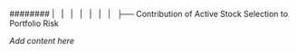######## |   |   |   |   |   |   |   ├── Contribution of Active Stock Selection to Portfolio Risk

*Add content here*